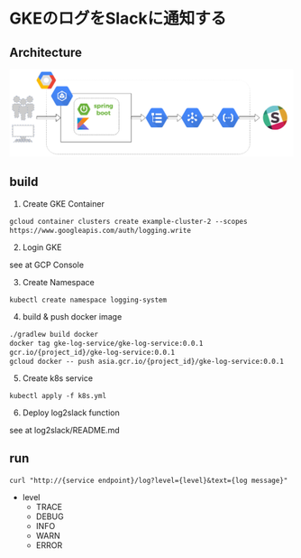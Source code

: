 # GKEのログをSlackに通知する

## Architecture

![diagram](https://raw.githubusercontent.com/keitaro1020/gke-log-to-slack-example/master/architecture.png)

## build

1. Create GKE Container

```
gcloud container clusters create example-cluster-2 --scopes https://www.googleapis.com/auth/logging.write
```

2. Login GKE

see at GCP Console

3. Create Namespace

```
kubectl create namespace logging-system
```

4. build & push docker image

```
./gradlew build docker
docker tag gke-log-service/gke-log-service:0.0.1 gcr.io/{project_id}/gke-log-service:0.0.1
gcloud docker -- push asia.gcr.io/{project_id}/gke-log-service:0.0.1
```

5. Create k8s service

```
kubectl apply -f k8s.yml
```

6. Deploy log2slack function

see at log2slack/README.md

## run

```
curl "http://{service endpoint}/log?level={level}&text={log message}"
```

- level
    - TRACE
    - DEBUG
    - INFO
    - WARN
    - ERROR